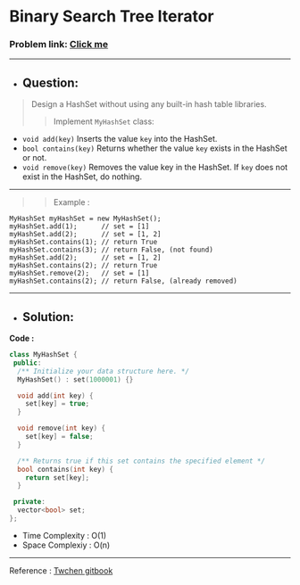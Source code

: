 # Binary Search Tree Iterator
### Problem link: [Click me](https://leetcode.com/problems/binary-search-tree-iterator/)
---

- ## Question:
> Design a HashSet without using any built-in hash table libraries.
>> Implement `MyHashSet` class:
- `void add(key)` Inserts the value `key` into the HashSet.
- `bool contains(key)` Returns whether the value `key` exists in the HashSet or not.
- `void remove(key)` Removes the value key in the HashSet. If `key` does not exist in the HashSet, do nothing.

---

>> Example :

    MyHashSet myHashSet = new MyHashSet();
    myHashSet.add(1);      // set = [1]
    myHashSet.add(2);      // set = [1, 2]
    myHashSet.contains(1); // return True
    myHashSet.contains(3); // return False, (not found)
    myHashSet.add(2);      // set = [1, 2]
    myHashSet.contains(2); // return True
    myHashSet.remove(2);   // set = [1]
    myHashSet.contains(2); // return False, (already removed)

---
- ## Solution:
**Code :**

```cpp
class MyHashSet {
 public:
  /** Initialize your data structure here. */
  MyHashSet() : set(1000001) {}

  void add(int key) {
    set[key] = true;
  }

  void remove(int key) {
    set[key] = false;
  }

  /** Returns true if this set contains the specified element */
  bool contains(int key) {
    return set[key];
  }

 private:
  vector<bool> set;
};
```
- Time Complexity : O(1)
- Space Complexiy : O(n)

---
Reference : [Twchen gitbook](https://twchen.gitbook.io/leetcode/)
